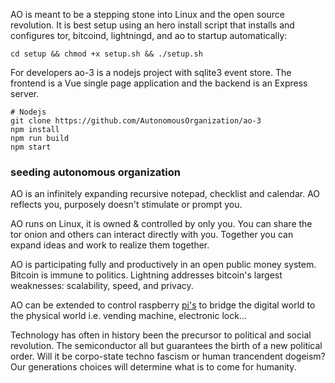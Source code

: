 AO is meant to be a stepping stone into Linux and the open source revolution. It is best setup using an hero install script that installs and configures tor, bitcoind, lightningd, and ao to startup automatically: 
```
cd setup && chmod +x setup.sh && ./setup.sh
```
For developers ao-3 is a nodejs project with sqlite3 event store. The frontend is a Vue single page application and the backend is an Express server.
```
# Nodejs 
git clone https://github.com/AutonomousOrganization/ao-3
npm install
npm run build
npm start
```
### seeding autonomous organization

AO is an infinitely expanding recursive notepad, checklist and calendar. AO reflects you, purposely doesn't stimulate or prompt you.  

AO runs on Linux, it is owned & controlled by only you. You can share the tor onion and others can interact directly with you. Together you can expand ideas and work to realize them together. 

AO is participating fully and productively in an open public money system. Bitcoin is immune to politics. Lightning addresses bitcoin's largest weaknesses: scalability, speed, and privacy.

AO can be extended to control raspberry [pi's](https://github.com/AutonomousOrganization/pi) to bridge the digital world to the physical world i.e. vending machine, electronic lock...

Technology has often in history been the precursor to political and social revolution. The semiconductor all but guarantees the birth of a new political order. Will it be corpo-state techno fascism or human trancendent dogeism? Our generations choices will determine what is to come for humanity.
